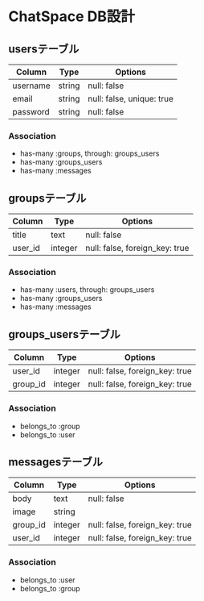 # ChatSpace DB設計
## usersテーブル

|Column|Type|Options|
|------|----|-------|
|username|string|null: false|
|email|string|null: false, unique: true|
|password|string|null: false| 

### Association
- has-many :groups, through: groups_users
- has-many :groups_users
- has-many :messages


## groupsテーブル

|Column|Type|Options|
|------|----|-------|
|title|text|null: false|
|user_id|integer|null: false, foreign_key: true|

### Association
- has-many :users, through: groups_users
- has-many :groups_users
- has-many :messages


## groups_usersテーブル

|Column|Type|Options|
|------|----|-------|
|user_id|integer|null: false, foreign_key: true|
|group_id|integer|null: false, foreign_key: true|

### Association
- belongs_to :group
- belongs_to :user


## messagesテーブル

|Column|Type|Options|
|------|----|-------|
|body|text|null: false|
|image|string|
|group_id|integer|null: false, foreign_key: true|
|user_id|integer|null: false, foreign_key: true|

### Association
- belongs_to :user
- belongs_to :group
